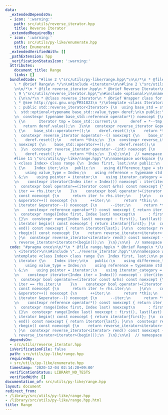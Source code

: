 ```yaml
---
data:
  _extendedDependsOn:
  - icon: ':warning:'
    path: src/utils/reverse_iterator.hpp
    title: Reverse Iterator
  _extendedRequiredBy:
  - icon: ':warning:'
    path: src/utils/py-like/enumerate.hpp
    title: Enumerate
  _extendedVerifiedWith: []
  _pathExtension: hpp
  _verificationStatusIcon: ':warning:'
  attributes:
    document_title: Range
    links: []
  bundledCode: "#line 2 \"src/utils/py-like/range.hpp\"\n\n/*\n * @file range.hpp\n\
    \ * @brief Range\n */\n\n#include <iterator>\n\n#line 2 \"src/utils/reverse_iterator.hpp\"\
    \n\n/*\n * @file reverse_iterator.hpp\n * @brief Reverse Iterator\n */\n\n#line\
    \ 9 \"src/utils/reverse_iterator.hpp\"\n#include <optional>\n\nnamespace workspace\
    \ {\n\n/*\n * @class reverse_iterator\n * @brief Wrapper class for `std::reverse_iterator`.\n\
    \ * @see http://gcc.gnu.org/PR51823\n */\ntemplate <class Iterator>\nclass reverse_iterator\
    \ : public std::reverse_iterator<Iterator> {\n  using base_std = std::reverse_iterator<Iterator>;\n\
    \  std::optional<typename base_std::value_type> deref;\n\n public:\n  using base_std::reverse_iterator;\n\
    \n  constexpr typename base_std::reference operator*() noexcept {\n    if (!deref)\
    \ {\n      Iterator tmp = base_std::current;\n      deref = *--tmp;\n    }\n \
    \   return deref.value();\n  }\n\n  constexpr reverse_iterator &operator++() noexcept\
    \ {\n    base_std::operator++();\n    deref.reset();\n    return *this;\n  }\n\
    \  constexpr reverse_iterator &operator--() noexcept {\n    base_std::operator++();\n\
    \    deref.reset();\n    return *this;\n  }\n  constexpr reverse_iterator operator++(int)\
    \ noexcept {\n    base_std::operator++();\n    deref.reset();\n    return *this;\n\
    \  }\n  constexpr reverse_iterator operator--(int) noexcept {\n    base_std::operator++();\n\
    \    deref.reset();\n    return *this;\n  }\n};\n\n}  // namespace workspace\n\
    #line 11 \"src/utils/py-like/range.hpp\"\n\nnamespace workspace {\n\ntemplate\
    \ <class Index> class range {\n  Index first, last;\n\n public:\n  class iterator\
    \ {\n    Index iter;\n\n   public:\n    using difference_type = std::ptrdiff_t;\n\
    \    using value_type = Index;\n    using reference = typename std::add_const<Index>::type\
    \ &;\n    using pointer = iterator;\n    using iterator_category = std::bidirectional_iterator_tag;\n\
    \n    constexpr iterator(Index iter = Index()) noexcept : iter(iter) {}\n\n  \
    \  constexpr bool operator==(iterator const &rhs) const noexcept {\n      return\
    \ iter == rhs.iter;\n    }\n    constexpr bool operator!=(iterator const &rhs)\
    \ const noexcept {\n      return iter != rhs.iter;\n    }\n\n    constexpr iterator\
    \ &operator++() noexcept {\n      ++iter;\n      return *this;\n    }\n    constexpr\
    \ iterator &operator--() noexcept {\n      --iter;\n      return *this;\n    }\n\
    \n    constexpr reference operator*() const noexcept { return iter; }\n  };\n\n\
    \  constexpr range(Index first, Index last) noexcept\n      : first(first), last(last)\
    \ {}\n  constexpr range(Index last) noexcept : first(), last(last) {}\n\n  constexpr\
    \ iterator begin() const noexcept { return iterator{first}; }\n  constexpr iterator\
    \ end() const noexcept { return iterator{last}; }\n\n  constexpr reverse_iterator<iterator>\
    \ rbegin() const noexcept {\n    return reverse_iterator<iterator>(end());\n \
    \ }\n  constexpr reverse_iterator<iterator> rend() const noexcept {\n    return\
    \ reverse_iterator<iterator>(begin());\n  }\n};\n\n}  // namespace workspace\n"
  code: "#pragma once\n\n/*\n * @file range.hpp\n * @brief Range\n */\n\n#include\
    \ <iterator>\n\n#include \"../reverse_iterator.hpp\"\n\nnamespace workspace {\n\
    \ntemplate <class Index> class range {\n  Index first, last;\n\n public:\n  class\
    \ iterator {\n    Index iter;\n\n   public:\n    using difference_type = std::ptrdiff_t;\n\
    \    using value_type = Index;\n    using reference = typename std::add_const<Index>::type\
    \ &;\n    using pointer = iterator;\n    using iterator_category = std::bidirectional_iterator_tag;\n\
    \n    constexpr iterator(Index iter = Index()) noexcept : iter(iter) {}\n\n  \
    \  constexpr bool operator==(iterator const &rhs) const noexcept {\n      return\
    \ iter == rhs.iter;\n    }\n    constexpr bool operator!=(iterator const &rhs)\
    \ const noexcept {\n      return iter != rhs.iter;\n    }\n\n    constexpr iterator\
    \ &operator++() noexcept {\n      ++iter;\n      return *this;\n    }\n    constexpr\
    \ iterator &operator--() noexcept {\n      --iter;\n      return *this;\n    }\n\
    \n    constexpr reference operator*() const noexcept { return iter; }\n  };\n\n\
    \  constexpr range(Index first, Index last) noexcept\n      : first(first), last(last)\
    \ {}\n  constexpr range(Index last) noexcept : first(), last(last) {}\n\n  constexpr\
    \ iterator begin() const noexcept { return iterator{first}; }\n  constexpr iterator\
    \ end() const noexcept { return iterator{last}; }\n\n  constexpr reverse_iterator<iterator>\
    \ rbegin() const noexcept {\n    return reverse_iterator<iterator>(end());\n \
    \ }\n  constexpr reverse_iterator<iterator> rend() const noexcept {\n    return\
    \ reverse_iterator<iterator>(begin());\n  }\n};\n\n}  // namespace workspace\n"
  dependsOn:
  - src/utils/reverse_iterator.hpp
  isVerificationFile: false
  path: src/utils/py-like/range.hpp
  requiredBy:
  - src/utils/py-like/enumerate.hpp
  timestamp: '2020-12-04 02:14:28+09:00'
  verificationStatus: LIBRARY_NO_TESTS
  verifiedWith: []
documentation_of: src/utils/py-like/range.hpp
layout: document
redirect_from:
- /library/src/utils/py-like/range.hpp
- /library/src/utils/py-like/range.hpp.html
title: Range
---
```

